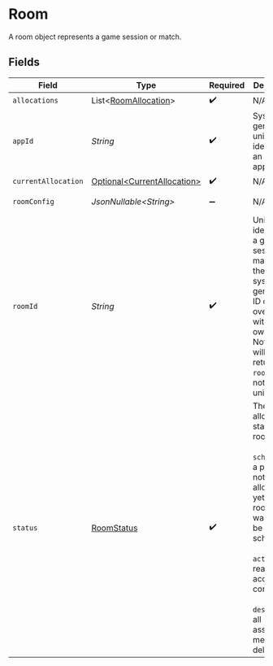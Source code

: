 # Room

A room object represents a game session or match.


## Fields

| Field                                                                                                                                                                                                          | Type                                                                                                                                                                                                           | Required                                                                                                                                                                                                       | Description                                                                                                                                                                                                    | Example                                                                                                                                                                                                        |
| -------------------------------------------------------------------------------------------------------------------------------------------------------------------------------------------------------------- | -------------------------------------------------------------------------------------------------------------------------------------------------------------------------------------------------------------- | -------------------------------------------------------------------------------------------------------------------------------------------------------------------------------------------------------------- | -------------------------------------------------------------------------------------------------------------------------------------------------------------------------------------------------------------- | -------------------------------------------------------------------------------------------------------------------------------------------------------------------------------------------------------------- |
| `allocations`                                                                                                                                                                                                  | List\<[RoomAllocation](../../models/shared/RoomAllocation.md)>                                                                                                                                                 | :heavy_check_mark:                                                                                                                                                                                             | N/A                                                                                                                                                                                                            |                                                                                                                                                                                                                |
| `appId`                                                                                                                                                                                                        | *String*                                                                                                                                                                                                       | :heavy_check_mark:                                                                                                                                                                                             | System generated unique identifier for an application.                                                                                                                                                         | app-af469a92-5b45-4565-b3c4-b79878de67d2                                                                                                                                                                       |
| `currentAllocation`                                                                                                                                                                                            | [Optional\<CurrentAllocation>](../../models/shared/CurrentAllocation.md)                                                                                                                                       | :heavy_check_mark:                                                                                                                                                                                             | N/A                                                                                                                                                                                                            |                                                                                                                                                                                                                |
| `roomConfig`                                                                                                                                                                                                   | *JsonNullable\<String>*                                                                                                                                                                                        | :heavy_minus_sign:                                                                                                                                                                                             | N/A                                                                                                                                                                                                            | {"name":"my-room"}                                                                                                                                                                                             |
| `roomId`                                                                                                                                                                                                       | *String*                                                                                                                                                                                                       | :heavy_check_mark:                                                                                                                                                                                             | Unique identifier to a game session or match. Use the default system generated ID or overwrite it with your own.<br/>Note: error will be returned if `roomId` is not globally unique.                          | 2swovpy1fnunu                                                                                                                                                                                                  |
| `status`                                                                                                                                                                                                       | [RoomStatus](../../models/shared/RoomStatus.md)                                                                                                                                                                | :heavy_check_mark:                                                                                                                                                                                             | The allocation status of a room.<br/><br/>`scheduling`: a process is not allocated yet and the room is waiting to be scheduled<br/><br/>`active`: ready to accept connections<br/><br/>`destroyed`: all associated metadata is deleted | active                                                                                                                                                                                                         |